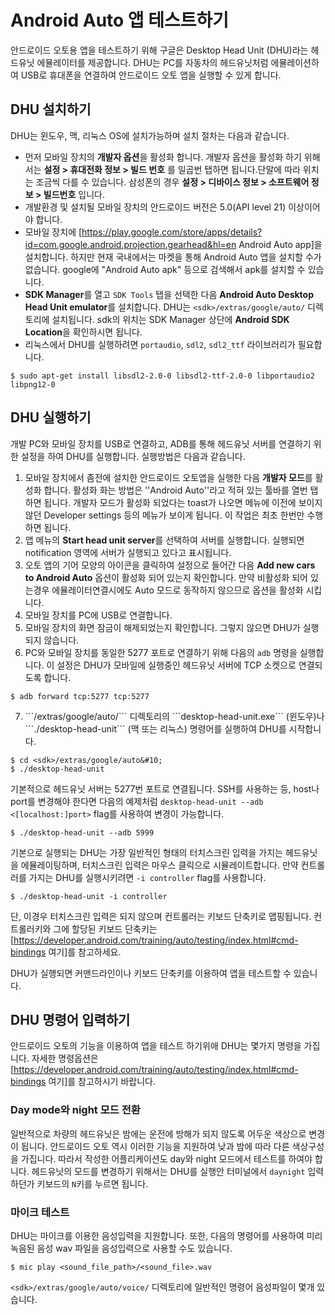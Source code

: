 # Android Auto 앱 테스트하기

안드로이드 오토용 앱을 테스트하기 위해 구글은 Desktop Head Unit (DHU)라는 헤드유닛 에뮬레이터를 제공합니다. DHU는 PC를 자동차의 헤드유닛처럼 에뮬레이션하여 USB로 휴대폰을 연결하여 안드로이드 오토 앱을 실행할 수 있게 합니다.

## DHU 설치하기

DHU는 윈도우, 맥, 리눅스 OS에 설치가능하며 설치 절차는 다음과 같습니다.

* 먼저 모바일 장치의 **개발자 옵션**을 활성화 합니다. 개발자 옵션을 활성화 하기 위해서는 **설정 > 휴대전화 정보 > 빌드 번호** 를 일곱번 탭하면 됩니다.<ref>단말에 따라 위치는 조금씩 다를 수 있습니다. 삼성폰의 경우 **설정 > 디바이스 정보 > 소프트웨어 정보 > 빌드번호** 입니다.</ref>
* 개발환경 및 설치될 모바일 장치의 안드로이드 버전은 5.0(API level 21) 이상이어야 합니다. 
* 모바일 장치에 [https://play.google.com/store/apps/details?id=com.google.android.projection.gearhead&hl=en Android Auto app]을 설치합니다. 하지만 현재 국내에서는 마켓을 통해 Android Auto 앱을 설치할 수가 없습니다. google에 "Android Auto apk" 등으로 검색해서 apk를 설치할 수 있습니다.
* **SDK Manager**를 열고 ```SDK Tools``` 탭을 선택한 다음 **Android Auto Desktop Head Unit emulator**를 설치합니다. DHU는 ```<sdk>/extras/google/auto/``` 디렉토리에 설치됩니다. sdk의 위치는 SDK Manager 상단에 **Android SDK Location**을 확인하시면 됩니다.
* 리눅스에서 DHU를 실행하려면 ```portaudio```, ```sdl2```, ```sdl2_ttf``` 라이브러리가 필요합니다.
```shell
$ sudo apt-get install libsdl2-2.0-0 libsdl2-ttf-2.0-0 libportaudio2 libpng12-0
```

## DHU 실행하기

개발 PC와 모바일 장치를 USB로 연결하고, ADB를 통해 헤드유닛 서버를 연결하기 위한 설정을 하여 DHU를 실행합니다. 실행방법은 다음과 같습니다.

1. 모바일 장치에서 좀전에 설치한 안드로이드 오토앱을 실행한 다음 **개발자 모드**를 활성화 합니다. 활성화 화는 방법은 ''Android Auto''라고 적혀 있는 툴바를 열번 탭하면 됩니다. 개발자 모드가 활성화 되었다는 toast가 나오면 메뉴에 이전에 보이지 않던 Developer settings 등의 메뉴가 보이게 됩니다. 이 작업은 최초 한번만 수행하면 됩니다.
2. 앱 메뉴의 **Start head unit server**를 선택하여 서버를 실행합니다. 실행되면 notification 영역에 서버가 실행되고 있다고 표시됩니다.
3. 오토 앱의 기어 모양의 아이콘을 클릭하여 설정으로 들어간 다음 **Add new cars to Android Auto** 옵션이 활성화 되어 있는지 확인합니다. 만약 비활성화 되어 있는경우 에뮬레이터연결시에도 Auto 모드로 동작하지 않으므로 옵션을 활성화 시킵니다.
4. 모바일 장치를 PC에 USB로 연결합니다.
5. 모바일 장치의 화면 잠금이 해제되었는지 확인합니다. 그렇지 않으면 DHU가 실행되지 않습니다.
6. PC와 모바일 장치를 동일한 5277 포트로 연결하기 위해 다음의 ```adb``` 명령을 실행합니다. 이 설정은 DHU가 모바일에 실행중인 헤드유닛 서버에 TCP 소켓으로 연결되도록 합니다.
```shell
$ adb forward tcp:5277 tcp:5277
```
7. <p>```<sdk>/extras/google/auto/``` 디렉토리의 ```desktop-head-unit.exe``` (윈도우)나 ```./desktop-head-unit``` (맥 또는 리눅스) 명령어를 실행하여 DHU를 시작합니다.
```shell
$ cd <sdk>/extras/google/auto&#10;
$ ./desktop-head-unit
```
기본적으로 헤드유닛 서버는 5277번 포트로 연결됩니다. SSH를 사용하는 등, host나 port를 변경해야 한다면 다음의 예제처럼 ```desktop-head-unit --adb <[localhost:]port>``` flag를 사용하여 변경이 가능합니다.
```shell
$ ./desktop-head-unit --adb 5999
```
기본으로 실행되는 DHU는 가장 일반적인 형태의 터치스크린 입력을 가지는 헤드유닛을 에뮬레이팅하며, 터치스크린 입력은 마우스 클릭으로 시뮬레이트합니다. 만약 컨트롤러를 가지는 DHU를 실행시키려면 ```-i controller``` flag를 사용합니다.
```shell
$ ./desktop-head-unit -i controller
```
단, 이경우 터치스크린 입력은 되지 않으며 컨트롤러는 키보드 단축키로 맵핑됩니다. 컨트롤러키와 그에 할당된 키보드 단축키는 [https://developer.android.com/training/auto/testing/index.html#cmd-bindings 여기]를 참고하세요.

DHU가 실행되면 커맨드라인이나 키보드 단축키를 이용하여 앱을 테스트할 수 있습니다.

## DHU 명령어 입력하기

안드로이드 오토의 기능을 이용하여 앱을 테스트 하기위애 DHU는 몇가지 명령을 가집니다. 자세한 명령옵션은 [https://developer.android.com/training/auto/testing/index.html#cmd-bindings 여기]를 참고하시기 바랍니다.

### Day mode와 night 모드 전환

일반적으로 차량의 헤드유닛은 밤에는 운전에 방해가 되지 않도록 어두운 색상으로 변경이 됩니다. 안드로이드 오토 역시 이러한 기능을 지원하여 낮과 밤에 따라 다른 색상구성을 가집니다. 따라서 작성한 어플리케이션도 day와 night 모드에서 테스트를 하여야 합니다. 헤드유닛의 모드를 변경하기 위해서는 DHU를 실행안 터미널에서 ```daynight``` 입력하던가 키보드의 ```N```키를 누르면 됩니다.

### 마이크 테스트

DHU는 마이크를 이용한 음성입력을 지원합니다. 또한, 다음의 명령어를 사용하여 미리 녹음된 음성 wav 파일을 음성입력으로 사용할 수도 있습니다.

```shell
$ mic play <sound_file_path>/<sound_file>.wav
```

```<sdk>/extras/google/auto/voice/``` 디렉토리에 일반적인 명령어 음성파일이 몇개 있습니다.

<references />
